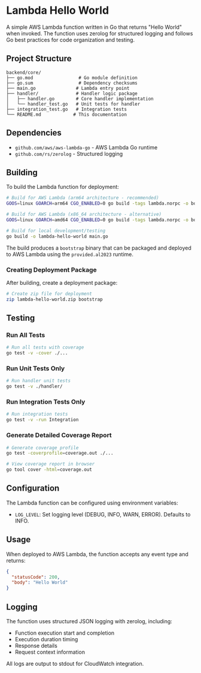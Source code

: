 # Lambda Hello World

A simple AWS Lambda function written in Go that returns "Hello World" when invoked. The function uses zerolog for structured logging and follows Go best practices for code organization and testing.

## Project Structure

```
backend/core/
├── go.mod                 # Go module definition
├── go.sum                 # Dependency checksums
├── main.go               # Lambda entry point
├── handler/              # Handler logic package
│   ├── handler.go        # Core handler implementation
│   └── handler_test.go   # Unit tests for handler
├── integration_test.go   # Integration tests
└── README.md            # This documentation
```

## Dependencies

- `github.com/aws/aws-lambda-go` - AWS Lambda Go runtime
- `github.com/rs/zerolog` - Structured logging

## Building

To build the Lambda function for deployment:

```bash
# Build for AWS Lambda (arm64 architecture - recommended)
GOOS=linux GOARCH=arm64 CGO_ENABLED=0 go build -tags lambda.norpc -o bootstrap main.go

# Build for AWS Lambda (x86_64 architecture - alternative)
GOOS=linux GOARCH=amd64 CGO_ENABLED=0 go build -tags lambda.norpc -o bootstrap main.go

# Build for local development/testing
go build -o lambda-hello-world main.go
```

The build produces a `bootstrap` binary that can be packaged and deployed to AWS Lambda using the `provided.al2023` runtime.

### Creating Deployment Package

After building, create a deployment package:

```bash
# Create zip file for deployment
zip lambda-hello-world.zip bootstrap
```

## Testing

### Run All Tests
```bash
# Run all tests with coverage
go test -v -cover ./...
```

### Run Unit Tests Only
```bash
# Run handler unit tests
go test -v ./handler/
```

### Run Integration Tests Only
```bash
# Run integration tests
go test -v -run Integration
```

### Generate Detailed Coverage Report
```bash
# Generate coverage profile
go test -coverprofile=coverage.out ./...

# View coverage report in browser
go tool cover -html=coverage.out
```

## Configuration

The Lambda function can be configured using environment variables:

- `LOG_LEVEL`: Set logging level (DEBUG, INFO, WARN, ERROR). Defaults to INFO.

## Usage

When deployed to AWS Lambda, the function accepts any event type and returns:

```json
{
  "statusCode": 200,
  "body": "Hello World"
}
```

## Logging

The function uses structured JSON logging with zerolog, including:
- Function execution start and completion
- Execution duration timing
- Response details
- Request context information

All logs are output to stdout for CloudWatch integration.
